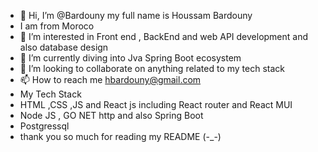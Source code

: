 - 👋 Hi, I’m @Bardouny my full name is Houssam Bardouny
- I am from Moroco
- 👀 I’m interested in Front end , BackEnd and web API development and also database design
- 🌱 I’m currently diving into Jva Spring Boot ecosystem 
- 💞️ I’m looking to collaborate on anything related to my tech stack
- 📫 How to reach me hbardouny@gmail.com
- My Tech Stack
- HTML ,CSS ,JS and React js including React router and React MUI
- Node JS , GO NET http and also Spring Boot
- Postgressql
- thank you so much for reading my README (-_-) 

<!---
Bardouny/Bardouny is a ✨ special ✨ repository because its `README.md` (this file) appears on your GitHub profile.
You can click the Preview link to take a look at your changes.
--->
